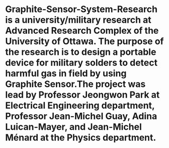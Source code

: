 # Graphite-Sensor-System-Research is a university/military research at Advanced Research Complex of the University of Ottawa. The purpose of the research is to design a portable device for military solders to detect harmful gas in field by using Graphite Sensor.The project was lead by Professor Jeongwon Park at Electrical Engineering department, Professor Jean-Michel Guay, Adina Luican-Mayer, and Jean-Michel Ménard at the Physics department.
